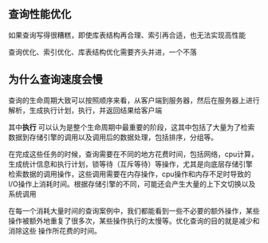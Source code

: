 ## 查询性能优化

如果查询写得很糟糕，即使库表结构再合理、索引再合适，也无法实现高性能

查询优化、索引优化、库表结构优化需要齐头并进，一个不落

## 为什么查询速度会慢

查询的生命周期大致可以按照顺序来看，从客户端到服务器，然后在服务器上进行解析，生成执行计划，执行，并返回结果给客户端

其中**执行** 可以认为是整个生命周期中最重要的阶段，这其中包括了大量为了检索数据到存储引擎的调用以及调用后的数据处理，包括排序，分组等。

在完成这些任务的时候，查询需要在不同的地方花费时间，包括网络，cpu计算，生成统计信息和执行计划，锁等待（互斥等待）等操作，尤其是向底层存储引擎
检索数据的调用操作，这些调用需要在内存操作，cpu操作和内存不足时导致的I/O操作上消耗时间。根据存储引擎的不同，可能还会产生大量的上下文切换以及系统调用

在每一个消耗大量时间的查询案例中，我们都能看到一些不必要的额外操作，某些操作被额外地重复了很多次，某些操作执行的太慢等。优化查询的目的就是减少和消除这些
操作所花费的时间。



